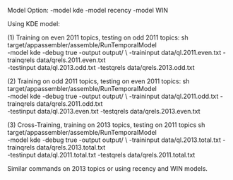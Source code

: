 Model Option:
-model kde
-model recency
-model WIN

Using KDE model:

(1) Training on even 2011 topics, testing on odd 2011 topics:
sh target/appassembler/assemble/RunTemporalModel \
-model kde -debug true -output output/ \ 
-traininput data/ql.2011.even.txt -trainqrels data/qrels.2011.even.txt \
-testinput data/ql.2013.odd.txt -testqrels data/qrels.2013.odd.txt

(2) Training on odd 2011 topics, testing on even 2011 topics:
sh target/appassembler/assemble/RunTemporalModel \
-model kde -debug true -output output/ \ 
-traininput data/ql.2011.odd.txt -trainqrels data/qrels.2011.odd.txt \
-testinput data/ql.2013.even.txt -testqrels data/qrels.2013.even.txt 

(3) Cross-Training, training on 2013 topics, testing on 2011 topics
sh target/appassembler/assemble/RunTemporalModel \
-model kde -debug true -output output/ \ 
-traininput data/ql.2013.total.txt -trainqrels data/qrels.2013.total.txt \
-testinput data/ql.2011.total.txt -testqrels data/qrels.2011.total.txt 

Similar commands on 2013 topics or using recency and WIN models.

